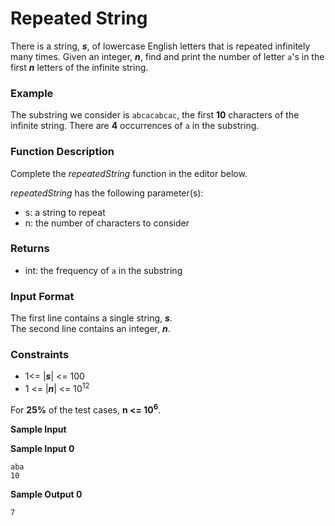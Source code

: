 # Repeated String

There is a string, ***s***, of lowercase English letters that is repeated infinitely many times. Given an integer, ***n***, find and print the number of letter `a`'s in the first ***n*** letters of the infinite string.

### Example

  
The substring we consider is `abcacabcac`, the first **10** characters of the infinite string. There are **4** occurrences of `a` in the substring.

### Function Description

Complete the *repeatedString* function in the editor below.

*repeatedString* has the following parameter(s):

-   s: a string to repeat
-   n: the number of characters to consider

### Returns

-   int: the frequency of `a` in the substring

### Input Format

The first line contains a single string, ***s***.  
The second line contains an integer, ***n***.

### Constraints

- 1<= |***s***| <= 100
- 1 <= |***n***| <= 10<sup>12</sup>

For **25%** of the test cases, **n <= 10<sup>6</sup>**.

**Sample Input**

**Sample Input 0**

```
aba
10
```

**Sample Output 0**

```
7
```
